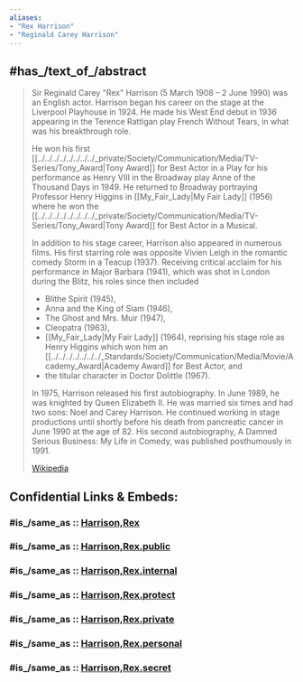 ```yaml
---
aliases:
- "Rex Harrison"
- "Reginald Carey Harrison"
---
```


## #has_/text_of_/abstract 

> Sir Reginald Carey "Rex" Harrison (5 March 1908 – 2 June 1990) was an English actor. 
> Harrison began his career on the stage at the Liverpool Playhouse in 1924. 
> He made his West End debut in 1936 appearing in the Terence Rattigan play 
> French Without Tears, in what was his breakthrough role. 
> 
> He won his first [[../../../../../../../../_private/Society/Communication/Media/TV-Series/Tony_Award|Tony Award]] for Best Actor in a Play for his performance 
> as Henry VIII in the Broadway play Anne of the Thousand Days in 1949. 
> He returned to Broadway portraying Professor Henry Higgins in [[My_Fair_Lady|My Fair Lady]] (1956) 
> where he won the [[../../../../../../../../_private/Society/Communication/Media/TV-Series/Tony_Award|Tony Award]] for Best Actor in a Musical.
>
> In addition to his stage career, Harrison also appeared in numerous films. 
> His first starring role was opposite Vivien Leigh in the romantic comedy Storm in a Teacup (1937). 
> Receiving critical acclaim for his performance in Major Barbara (1941), 
> which was shot in London during the Blitz, his roles since then included 
> - Blithe Spirit (1945), 
> - Anna and the King of Siam (1946), 
> - The Ghost and Mrs. Muir (1947), 
> - Cleopatra (1963), 
> - [[My_Fair_Lady|My Fair Lady]] (1964), reprising his stage role as Henry Higgins 
>   which won him an [[../../../../../../../_Standards/Society/Communication/Media/Movie/Academy_Award|Academy Award]] for Best Actor, and 
> - the titular character in Doctor Dolittle (1967).
>
> In 1975, Harrison released his first autobiography. 
> In June 1989, he was knighted by Queen Elizabeth II. 
> He was married six times and had two sons: Noel and Carey Harrison. 
> He continued working in stage productions 
> until shortly before his death from pancreatic cancer in June 1990 at the age of 82. 
> His second autobiography, A Damned Serious Business: My Life in Comedy, 
> was published posthumously in 1991.
>
> [Wikipedia](https://en.wikipedia.org/wiki/Rex%20Harrison) 


## Confidential Links & Embeds: 

### #is_/same_as :: [Harrison,Rex](/_Standards/Society/Communication/Media/Movie/Actor/British_Actor/Harrison,Rex.md) 

### #is_/same_as :: [Harrison,Rex.public](/_public/Society/Communication/Media/Movie/Actor/British_Actor/Harrison,Rex.public.md) 

### #is_/same_as :: [Harrison,Rex.internal](/_internal/Society/Communication/Media/Movie/Actor/British_Actor/Harrison,Rex.internal.md) 

### #is_/same_as :: [Harrison,Rex.protect](/_protect/Society/Communication/Media/Movie/Actor/British_Actor/Harrison,Rex.protect.md) 

### #is_/same_as :: [Harrison,Rex.private](/_private/Society/Communication/Media/Movie/Actor/British_Actor/Harrison,Rex.private.md) 

### #is_/same_as :: [Harrison,Rex.personal](/_personal/Society/Communication/Media/Movie/Actor/British_Actor/Harrison,Rex.personal.md) 

### #is_/same_as :: [Harrison,Rex.secret](/_secret/Society/Communication/Media/Movie/Actor/British_Actor/Harrison,Rex.secret.md)

